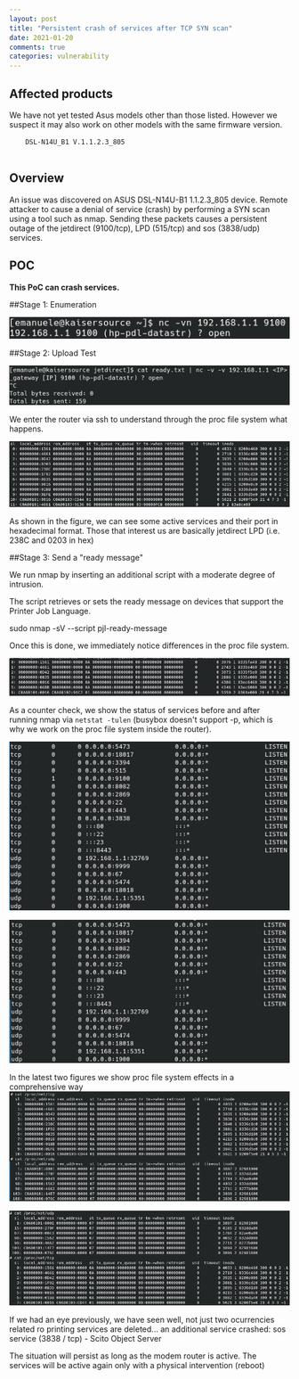 ```yaml
---
layout: post
title: "Persistent crash of services after TCP SYN scan"
date: 2021-01-20
comments: true
categories: vulnerability
---
```



## Affected products

We have not yet tested Asus models other than those listed. However we suspect it may also work on other models with the same firmware version.

```
    DSL-N14U_B1 V.1.1.2.3_805
    
```



## Overview

An issue was discovered on ASUS DSL-N14U-B1 1.1.2.3_805 device. Remote attacker to cause a denial of service (crash) by performing a SYN scan using a tool such as nmap. Sending these packets causes a persistent outage of the jetdirect (9100/tcp), LPD (515/tcp) and sos (3838/udp) services. 

## POC

**This PoC can crash services.**

##Stage 1: Enumeration

![](/assets/asus_2/nc_enum.png)


##Stage 2: Upload Test

![](/assets/asus_2/upload_ok.png)


We enter the router via ssh to understand through the proc file system what happens.

![](/assets/asus_2/raw_socket_before.png)

As shown in the figure, we can see some active services and their port in hexadecimal format.
Those that interest us are basically jetdirect LPD (i.e. 238C and 0203 in hex)

##Stage 3: Send a "ready message"

We run nmap by inserting an additional script with a moderate degree of intrusion.

The script retrieves or sets the ready message on devices that support the Printer Job Language.

sudo nmap -sV --script pjl-ready-message <IP>

Once this is done, we immediately notice differences in the proc file system.

![](/assets/asus_2/raw_socket_after.png)

As a counter check, we show the status of services before and after running nmap via `netstat -tulen`
(busybox doesn't support -p, which is why we work on the proc file system inside the router).

![](/assets/asus_2/netstat_before.png)

![](/assets/asus_2/netstat_after.png)

In the latest two figures we show proc file system effects in a comprehensive way 
![](/assets/asus_2/tcp_udp_all_before.png)

![](/assets/asus_2/tcp_udp_all_after.png)

If we had an eye previously, we have seen well, not just two ocurrencies related ro printing services are deleted...
an additional service crashed: sos service (3838 / tcp) - Scito Object Server

The situation will persist as long as the modem router is active. The services will be active again only with a physical intervention (reboot)


<!--
#Dato il contesto limitante di un ambiente come quello di un router, vi consiglio per "abbellire" il formato del proc file system da questo articolo https://staaldraad.github.io/2017/12/20/netstat-without-netstat/). -->

